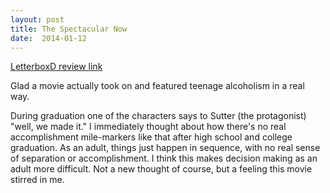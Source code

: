 ```yaml
---
layout: post
title: The Spectacular Now 
date:  2014-01-12 
---
```

 
[LetterboxD review link](http://letterboxd.com/samarthbhaskar/film/the-spectacular-now/)

 Glad a movie actually took on and featured teenage alcoholism in a real way. 

During graduation one of the characters says to Sutter (the protagonist) "well, we made it." I immediately thought about how there's no real accomplishment mile-markers like that after high school and college graduation. As an adult, things just happen in sequence, with no real sense of separation or accomplishment. I think this makes decision making as an adult more difficult. Not a new thought of course, but a feeling this movie stirred in me. 
